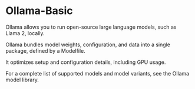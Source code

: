 # Ollama-Basic

Ollama allows you to run open-source large language models, such as Llama 2, locally.

Ollama bundles model weights, configuration, and data into a single package, defined by a Modelfile.

It optimizes setup and configuration details, including GPU usage.

For a complete list of supported models and model variants, see the Ollama model library.
